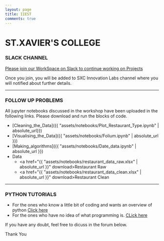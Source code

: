 ```yaml
---
layout: page
title: IIEST
comments: true
---
```

# ST.XAVIER'S COLLEGE

### SLACK CHANNEL
[Please join our WorkSpace on Slack to continue working on Projects](https://join.slack.com/t/datasutram/shared_invite/enQtMzI5MTgwNjEyNTUxLWQ3MGI5ODY2ZjgxNDg0MTViZjIxZDEzZDg0ZDNiNzU5MDNkOTAwY2YxNjdhMmUxMmQ5Y2E4ZjQ1NzBlOGMwZWE)

Once you join, you will be added to SXC Innovation Labs channel where you will notified about further details.

---
### FOLLOW UP PROBLEMS
All jupyter notebooks discussed in the workshop have been uploaded in the following links. Please download and run the blocks of code.
* [Cleaning_the_Data]({{ "assets/notebooks/Plot_Restaurant_Type.ipynb" | absolute_url}})
* [Visualising_the_Data]({{ "assets/notebooks/Folium.ipynb" | absolute_url }})
* [Making_algorithms]({{ "assets/notebooks/Date_data.ipynb" | absolute_url }})
* Data
    * <a href="{{ "assets/notebooks/restaurant_data_raw.xlsx" | absolute_url }}" download>Restaurant Raw</a>
    * <a href="{{ "assets/notebooks/restaurant_data_clean.xlsx" | absolute_url }}" download>Restaurant Clean</a> 

---
### PYTHON TUTORIALS
* For the ones who know a little bit of coding and wants an overview of python [Click here](http://cs231n.github.io/python-numpy-tutorial/)
* For the ones who have no idea of what programming is. [CLick here](https://www.programiz.com/python-programming)

If you have any doubt, feel free to dicuss in the forum below.

Thank You
